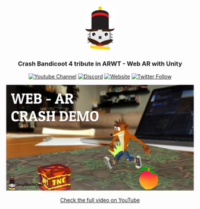 <p align="center"><img width="80" alt="tntc" src=".github/logo.png"></p>

<h3 align="center">Crash Bandicoot 4 tribute in ARWT - Web AR with Unity</h3>

<p align="center">
<a href="https://www.youtube.com/channel/UCTR740iIPwfu7Pz_BoCEJ-g" target="_blank"><img alt="Youtube Channel" src="https://img.shields.io/badge/tntc-youtube-red"></a>
<a href="https://discord.gg/Z8QD8uF" target="_blank"><img alt="Discord" src="https://img.shields.io/discord/697089018831306772"></a>
<a href="https://toughnuttocrack.it/" target="_blank"><img alt="Website" src="https://img.shields.io/badge/tntc-website-informational"></a>
<a href="https://twitter.com/tntcproject" target="_blank"><img alt="Twitter Follow" src="https://img.shields.io/twitter/follow/tntcproject?label=Follow"></a>
</p>


[![Youtube Video](.github/thumbnail.png)](https://youtu.be/bcw7mwjXgpE)

<p align="center"><a href="https://youtu.be/bcw7mwjXgpE" target="_blank">Check the full video on YouTube</a></p>